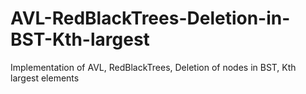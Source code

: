 # AVL-RedBlackTrees-Deletion-in-BST-Kth-largest
Implementation of AVL, RedBlackTrees, Deletion of nodes in BST, Kth largest elements
